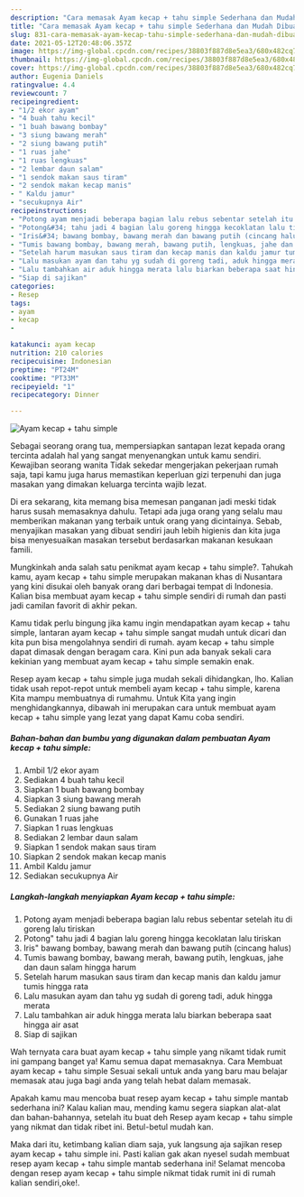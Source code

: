 ```yaml
---
description: "Cara memasak Ayam kecap + tahu simple Sederhana dan Mudah Dibuat"
title: "Cara memasak Ayam kecap + tahu simple Sederhana dan Mudah Dibuat"
slug: 831-cara-memasak-ayam-kecap-tahu-simple-sederhana-dan-mudah-dibuat
date: 2021-05-12T20:48:06.357Z
image: https://img-global.cpcdn.com/recipes/38803f887d8e5ea3/680x482cq70/ayam-kecap-tahu-simple-foto-resep-utama.jpg
thumbnail: https://img-global.cpcdn.com/recipes/38803f887d8e5ea3/680x482cq70/ayam-kecap-tahu-simple-foto-resep-utama.jpg
cover: https://img-global.cpcdn.com/recipes/38803f887d8e5ea3/680x482cq70/ayam-kecap-tahu-simple-foto-resep-utama.jpg
author: Eugenia Daniels
ratingvalue: 4.4
reviewcount: 7
recipeingredient:
- "1/2 ekor ayam"
- "4 buah tahu kecil"
- "1 buah bawang bombay"
- "3 siung bawang merah"
- "2 siung bawang putih"
- "1 ruas jahe"
- "1 ruas lengkuas"
- "2 lembar daun salam"
- "1 sendok makan saus tiram"
- "2 sendok makan kecap manis"
- " Kaldu jamur"
- "secukupnya Air"
recipeinstructions:
- "Potong ayam menjadi beberapa bagian lalu rebus sebentar setelah itu di goreng lalu tiriskan"
- "Potong&#34; tahu jadi 4 bagian lalu goreng hingga kecoklatan lalu tiriskan"
- "Iris&#34; bawang bombay, bawang merah dan bawang putih (cincang halus)"
- "Tumis bawang bombay, bawang merah, bawang putih, lengkuas, jahe dan daun salam hingga harum"
- "Setelah harum masukan saus tiram dan kecap manis dan kaldu jamur tumis hingga rata"
- "Lalu masukan ayam dan tahu yg sudah di goreng tadi, aduk hingga merata"
- "Lalu tambahkan air aduk hingga merata lalu biarkan beberapa saat hingga air asat"
- "Siap di sajikan"
categories:
- Resep
tags:
- ayam
- kecap
- 

katakunci: ayam kecap  
nutrition: 210 calories
recipecuisine: Indonesian
preptime: "PT24M"
cooktime: "PT33M"
recipeyield: "1"
recipecategory: Dinner

---
```



![Ayam kecap + tahu simple](https://img-global.cpcdn.com/recipes/38803f887d8e5ea3/680x482cq70/ayam-kecap-tahu-simple-foto-resep-utama.jpg)

Sebagai seorang orang tua, mempersiapkan santapan lezat kepada orang tercinta adalah hal yang sangat menyenangkan untuk kamu sendiri. Kewajiban seorang  wanita Tidak sekedar mengerjakan pekerjaan rumah saja, tapi kamu juga harus memastikan keperluan gizi terpenuhi dan juga masakan yang dimakan keluarga tercinta wajib lezat.

Di era  sekarang, kita memang bisa memesan panganan jadi meski tidak harus susah memasaknya dahulu. Tetapi ada juga orang yang selalu mau memberikan makanan yang terbaik untuk orang yang dicintainya. Sebab, menyajikan masakan yang dibuat sendiri jauh lebih higienis dan kita juga bisa menyesuaikan masakan tersebut berdasarkan makanan kesukaan famili. 



Mungkinkah anda salah satu penikmat ayam kecap + tahu simple?. Tahukah kamu, ayam kecap + tahu simple merupakan makanan khas di Nusantara yang kini disukai oleh banyak orang dari berbagai tempat di Indonesia. Kalian bisa membuat ayam kecap + tahu simple sendiri di rumah dan pasti jadi camilan favorit di akhir pekan.

Kamu tidak perlu bingung jika kamu ingin mendapatkan ayam kecap + tahu simple, lantaran ayam kecap + tahu simple sangat mudah untuk dicari dan kita pun bisa mengolahnya sendiri di rumah. ayam kecap + tahu simple dapat dimasak dengan beragam cara. Kini pun ada banyak sekali cara kekinian yang membuat ayam kecap + tahu simple semakin enak.

Resep ayam kecap + tahu simple juga mudah sekali dihidangkan, lho. Kalian tidak usah repot-repot untuk membeli ayam kecap + tahu simple, karena Kita mampu membuatnya di rumahmu. Untuk Kita yang ingin menghidangkannya, dibawah ini merupakan cara untuk membuat ayam kecap + tahu simple yang lezat yang dapat Kamu coba sendiri.

<!--inarticleads1-->

##### Bahan-bahan dan bumbu yang digunakan dalam pembuatan Ayam kecap + tahu simple:

1. Ambil 1/2 ekor ayam
1. Sediakan 4 buah tahu kecil
1. Siapkan 1 buah bawang bombay
1. Siapkan 3 siung bawang merah
1. Sediakan 2 siung bawang putih
1. Gunakan 1 ruas jahe
1. Siapkan 1 ruas lengkuas
1. Sediakan 2 lembar daun salam
1. Siapkan 1 sendok makan saus tiram
1. Siapkan 2 sendok makan kecap manis
1. Ambil  Kaldu jamur
1. Sediakan secukupnya Air




<!--inarticleads2-->

##### Langkah-langkah menyiapkan Ayam kecap + tahu simple:

1. Potong ayam menjadi beberapa bagian lalu rebus sebentar setelah itu di goreng lalu tiriskan
1. Potong&#34; tahu jadi 4 bagian lalu goreng hingga kecoklatan lalu tiriskan
1. Iris&#34; bawang bombay, bawang merah dan bawang putih (cincang halus)
1. Tumis bawang bombay, bawang merah, bawang putih, lengkuas, jahe dan daun salam hingga harum
1. Setelah harum masukan saus tiram dan kecap manis dan kaldu jamur tumis hingga rata
1. Lalu masukan ayam dan tahu yg sudah di goreng tadi, aduk hingga merata
1. Lalu tambahkan air aduk hingga merata lalu biarkan beberapa saat hingga air asat
1. Siap di sajikan




Wah ternyata cara buat ayam kecap + tahu simple yang nikamt tidak rumit ini gampang banget ya! Kamu semua dapat memasaknya. Cara Membuat ayam kecap + tahu simple Sesuai sekali untuk anda yang baru mau belajar memasak atau juga bagi anda yang telah hebat dalam memasak.

Apakah kamu mau mencoba buat resep ayam kecap + tahu simple mantab sederhana ini? Kalau kalian mau, mending kamu segera siapkan alat-alat dan bahan-bahannya, setelah itu buat deh Resep ayam kecap + tahu simple yang nikmat dan tidak ribet ini. Betul-betul mudah kan. 

Maka dari itu, ketimbang kalian diam saja, yuk langsung aja sajikan resep ayam kecap + tahu simple ini. Pasti kalian gak akan nyesel sudah membuat resep ayam kecap + tahu simple mantab sederhana ini! Selamat mencoba dengan resep ayam kecap + tahu simple nikmat tidak rumit ini di rumah kalian sendiri,oke!.

